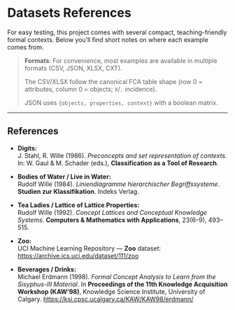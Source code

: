 # Datasets References

For easy testing, this project comes with several compact, teaching-friendly formal contexts. Below you’ll find short notes on where each example comes from.

> **Formats**: For convenience, most examples are available in multiple formats (CSV, JSON, XLSX, CXT).
> 
> The CSV/XLSX follow the canonical FCA table shape (row 0 = attributes, column 0 = objects; `X`/`.` incidence).
> 
> JSON uses `{objects, properties, context}` with a boolean matrix.

---

## References
- **Digits:**  
  J. Stahl, R. Wille (1986). *Preconcepts and set representation of contexts*. In: W. Gaul & M. Schader (eds.), **Classification as a Tool of Research**.

- **Bodies of Water / Live in Water:**  
  Rudolf Wille (1984). *Liniendiagramme hierarchischer Begriffssysteme*. **Studien zur Klassifikation**. Indeks Verlag.

- **Tea Ladies / Lattice of Lattice Properties:**  
  Rudolf Wille (1992). *Concept Lattices and Conceptual Knowledge Systems*. **Computers & Mathematics with Applications**, 23(6–9), 493–515.

- **Zoo:**  
  UCI Machine Learning Repository — **Zoo** dataset: <https://archive.ics.uci.edu/dataset/111/zoo>

- **Beverages / Drinks:**  
  Michael Erdmann (1998). *Formal Concept Analysis to Learn from the Sisyphus-III Material*. In **Proceedings of the 11th Knowledge Acquisition Workshop (KAW’98)**, Knowledge Science Institute, University of Calgary. <https://ksi.cpsc.ucalgary.ca/KAW/KAW98/erdmann/>
